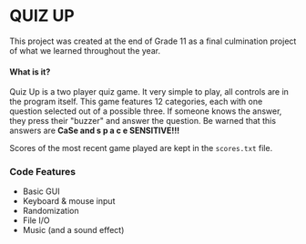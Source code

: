 # QUIZ UP
This project was created at the end of Grade 11 as a final culmination project of what we learned throughout the year. 

#### What is it?
Quiz Up is a two player quiz game. It very simple to play, all controls are in the program itself. This game features 12 categories, each with one question selected out of a possible three. If someone knows the answer, they press their "buzzer" and answer the question. Be warned that this answers are __CaSe and s p a c e SENSITIVE!!!__

Scores of the most recent game played are kept in the `scores.txt` file.

### Code Features
* Basic GUI
* Keyboard & mouse input
* Randomization
* File I/O
* Music (and a sound effect)
